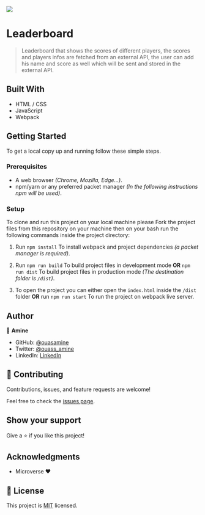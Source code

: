 ![](https://img.shields.io/badge/Microverse-blueviolet)

# Leaderboard

> Leaderboard that shows the scores of different players, the scores and players infos are fetched from an external API, the user can add his name and score as well which will be sent and stored in the external API.


## Built With

- HTML / CSS
- JavaScript
- Webpack

## Getting Started

To get a local copy up and running follow these simple steps.

### Prerequisites

  - A web browser _(Chrome, Mozilla, Edge...)_.
  - npm/yarn or any preferred packet manager _(In the following instructions npm will be used)_.

### Setup

  To clone and run this project on your local machine please Fork the project files from this repository on your machine then on your bash run the following commands inside the project directory: 

1. Run `npm install` To install webpack and project dependencies _(a packet manager is required)_.

2. Run `npm run build` To build project files in development mode **OR** `npm run dist` To build project files in production mode _(The destination folder is `/dist`)_.

3. To open the project you can either open the `index.html` inside the `/dist` folder **OR** run `npm run start` To run the project on webpack live server.


## Author

👤 **Amine**

- GitHub: [@ouasamine](https://github.com/ouasamine)
- Twitter: [@ouass_amine](https://twitter.com/ouass_amine)
- LinkedIn: [LinkedIn](https://www.linkedin.com/in/amine-ouassef-314686214/)

## 🤝 Contributing

Contributions, issues, and feature requests are welcome!

Feel free to check the [issues page](../../issues/).

## Show your support

Give a ⭐️ if you like this project!

## Acknowledgments

- Microverse :heart:

## 📝 License

This project is [MIT](./LICENSE) licensed.

